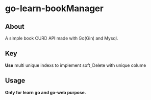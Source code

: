 # go-learn-bookManager
## About 
A simple book CURD API made with Go(Gin) and Mysql.<br>
## Key
**Use** multi unique indexs to implement soft_Delete with unique colume
## Usage
**Only for learn go and go-web purpose.**<br>
